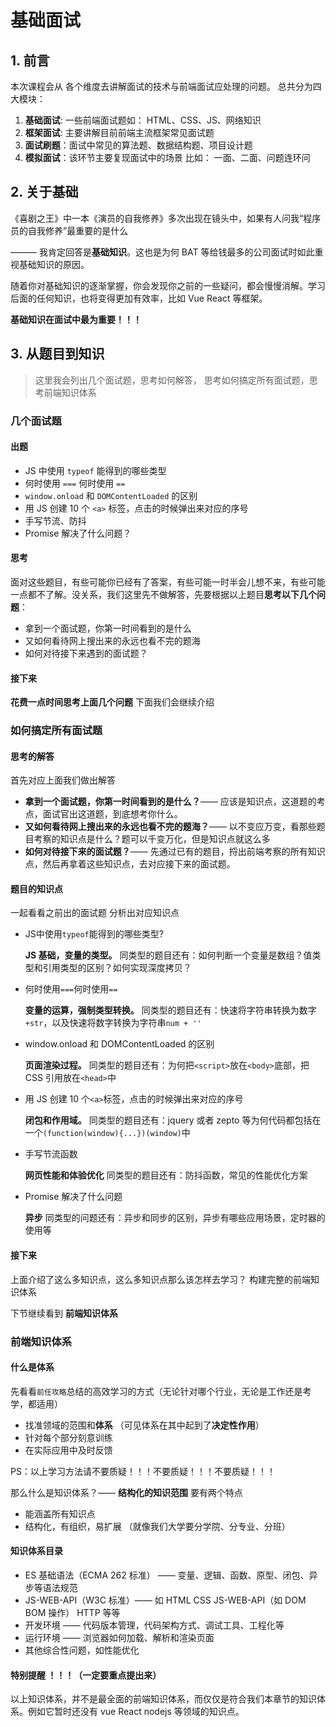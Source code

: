 # 基础面试

## 1. 前言

本次课程会从 各个维度去讲解面试的技术与前端面试应处理的问题。 总共分为四大模块：

1. **基础面试**:  一些前端面试题如： HTML、CSS、JS、网络知识
2. **框架面试**:  主要讲解目前前端主流框架常见面试题
3. **面试刷题**：面试中常见的算法题、数据结构题、项目设计题
4. **模拟面试**：该环节主要复现面试中的场景 比如： 一面、二面、问题连环问



## 2.  关于基础

《喜剧之王》中一本《演员的自我修养》多次出现在镜头中，如果有人问我“程序员的自我修养”最重要的是什么 

 ——— 我肯定回答是**基础知识**。这也是为何 BAT 等给钱最多的公司面试时如此重视基础知识的原因。



随着你对基础知识的逐渐掌握，你会发现你之前的一些疑问，都会慢慢消解。学习后面的任何知识，也将变得更加有效率，比如 Vue React 等框架。



**基础知识在面试中最为重要！！！**



## 3. 从题目到知识

> 这里我会列出几个面试题，思考如何解答， 思考如何搞定所有面试题，思考前端知识体系

### 几个面试题

#### 出题

- JS 中使用 `typeof` 能得到的哪些类型
- 何时使用 `===` 何时使用 `==`
- `window.onload` 和 `DOMContentLoaded` 的区别
- 用 JS 创建 10 个 `<a>` 标签，点击的时候弹出来对应的序号
- 手写节流、防抖
- Promise 解决了什么问题？



#### 思考

面对这些题目，有些可能你已经有了答案，有些可能一时半会儿想不来，有些可能一点都不了解。没关系，我们这里先不做解答，先要根据以上题目**思考以下几个问题**：

+ 拿到一个面试题，你第一时间看到的是什么
+ 又如何看待网上搜出来的永远也看不完的题海
+ 如何对待接下来遇到的面试题？



#### 接下来

**花费一点时间思考上面几个问题**   下面我们会继续介绍



### 如何搞定所有面试题

#### 思考的解答

首先对应上面我们做出解答

+ **拿到一个面试题，你第一时间看到的是什么？**—— 应该是知识点，这道题的考点，面试官出这道题，到底想考你什么。
+ **又如何看待网上搜出来的永远也看不完的题海？**—— 以不变应万变，看那些题目考察的知识点是什么？题可以千变万化，但是知识点就这么多
+ **如何对待接下来的面试题？**—— 先通过已有的题目，捋出前端考察的所有知识点，然后再拿着这些知识点，去对应接下来的面试题。



#### 题目的知识点

一起看看之前出的面试题  分析出对应知识点

+ JS中使用`typeof`能得到的哪些类型?

  **JS 基础，变量的类型。** 同类型的题目还有：如何判断一个变量是数组？值类型和引用类型的区别？如何实现深度拷贝？

+ 何时使用`===`何时使用`==`

  **变量的运算，强制类型转换。** 同类型的题目还有：快速将字符串转换为数字`+str`，以及快速将数字转换为字符串`num + ''`

+ window.onload 和 DOMContentLoaded 的区别

  **页面渲染过程。** 同类型的题目还有：为何把`<script>`放在`<body>`底部，把 CSS 引用放在`<head>`中

+ 用 JS 创建 10 个`<a>`标签，点击的时候弹出来对应的序号

  **闭包和作用域。** 同类型的题目还有：jquery 或者 zepto 等为何代码都包括在一个`(function(window){...})(window)`中

+ 手写节流函数

  **网页性能和体验优化** 同类型的题目还有：防抖函数，常见的性能优化方案

+ Promise 解决了什么问题

  **异步** 同类型的问题还有：异步和同步的区别，异步有哪些应用场景，定时器的使用等



#### 接下来

上面介绍了这么多知识点，这么多知识点那么该怎样去学习？  构建完整的前端知识体系 

下节继续看到 **前端知识体系**



### 前端知识体系



#### 什么是体系

先看看`前任攻略`总结的高效学习的方式（无论针对哪个行业，无论是工作还是考学，都适用）

- 找准领域的范围和**体系** （可见体系在其中起到了**决定性作用**）
- 针对每个部分刻意训练
- 在实际应用中及时反馈

PS：以上学习方法请不要质疑！！！不要质疑！！！不要质疑！！！



那么什么是知识体系？—— **结构化的知识范围** 要有两个特点

- 能涵盖所有知识点
- 结构化，有组织，易扩展 （就像我们大学要分学院、分专业、分班）



#### 知识体系目录

+ ES 基础语法（ECMA 262 标准） —— 变量、逻辑、函数、原型、闭包、异步等语法规范
+ JS-WEB-API（W3C 标准）—— 如 HTML CSS JS-WEB-API（如 DOM BOM 操作） HTTP 等等
+ 开发环境 —— 代码版本管理，代码架构方式、调试工具、工程化等
+ 运行环境 —— 浏览器如何加载、解析和渲染页面
+ 其他综合性问题，如性能优化



#### 特别提醒 ！！！（一定要重点提出来）

以上知识体系，并不是最全面的前端知识体系，而仅仅是符合我们本章节的知识体系。例如它暂时还没有 vue React nodejs 等领域的知识点。






